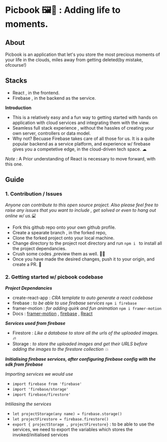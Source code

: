 # Picbook 🖼📕 : Adding life to moments.

## About

Picbook is an application that let's you store the most precious moments of your life in the clouds, miles away from getting deleted(by mistake, ofcourse!)

## Stacks

- React , in the frontend.
- Firebase , in the backend as the service.

**Introduction**

- This is a relatively easy and a fun way to getting started with hands on application with cloud services and integrating them with the view.
- Seamless full stack experience , without the hassles of creating your own server, controllers or data model.
- Why not? Becuase Firebase takes care of all those for us. It is a quite popular backend as a service platform, and experience w/ firebase gives you a competetive edge, in the cloud-driven tech space. ☁

_Note_ : A Prior understanding of React is necessary to move forward, with this one.

## Guide

### 1. Contribution / Issues

_Anyone can contribute to this open source project. Also please feel free to raise any issues that you want to include , get solved or even to hang out online w/ us.💻_

- Fork this github repo onto your own github profile.
- Create a spearate branch , in the forked repo,
- Clone the forked project onto your local machine.
- Change directory to the project root directory and run `npm i ` to install all the project dependancies.
- Crush some codes ,preview them as well. 👩‍💻
- Once you have made the desired changes, push it to your origin, and create a PR. 🤝

### 2. Getting started w/ picbook codebase

**_Project Dependancies_**

- create-react-app : _CRA template to auto generate a react codebase_
- firebase : _to be able to use firebase services_ `npm i firebase`
- framer-motion : _for adding quirk and fun animation_ `npm i framer-motion`
- Docs : [framer-motion](https://www.framer.com/motion/) , [firebase](https://firebase.google.com/docs) , [React](https://reactjs.org/docs/getting-started.html)

**_Services used from firebase_**

- Firestore : _Like a database to store all the urls of the uploaded images. 🔥_
- Storage : _to store the uploaded images and get their URLS before adding the images to the firestore collection 💥_

**_Initialising firebase services, after configuring firebase config with the sdk from firebase_**

_Importing services we would use_

- `import firebase from 'firebase'`
- `import 'firebase/storage' `
- `import firebase/firestore'`

_Intiliasing the services_

- `let projectStorage(any name) = firebase.storage()`
- `let projectFirestore = firebase.firestore()`
- `export { projectStorage , projectFirestore}` : to be able to use the services, we need to export the variables which stores the invoked/initialised services

